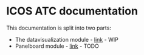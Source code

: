 # ICOS ATC documentation

This documentation is split into two parts:

* The datavisualization module - [link](dtvs1.md) - WIP
* Panelboard module - [link](pnb1.md) - TODO